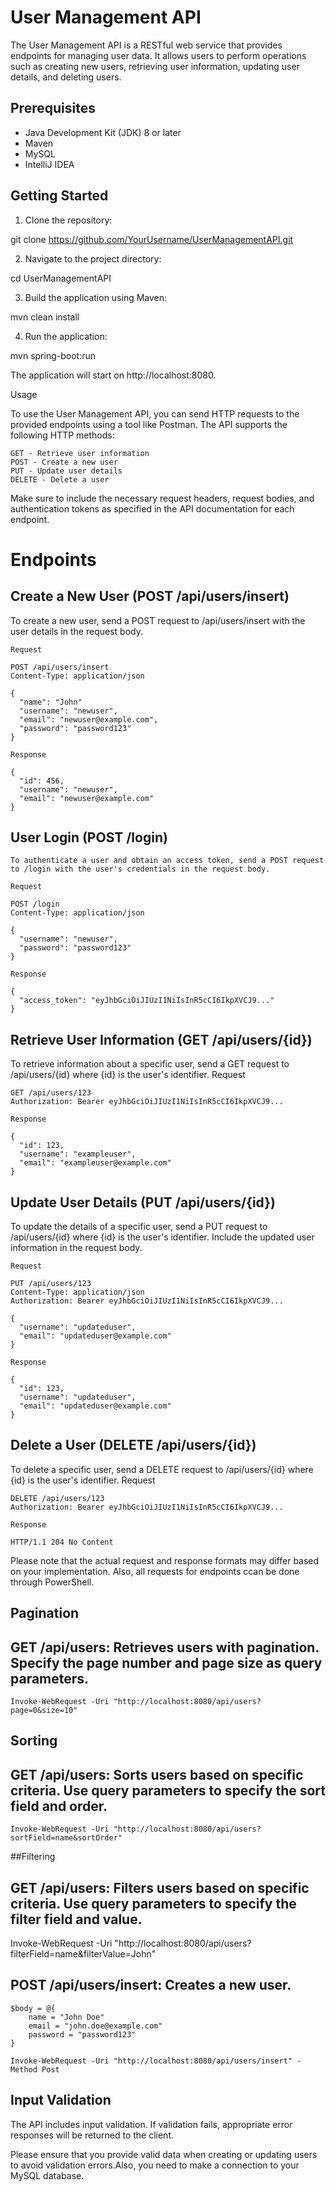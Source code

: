 # User Management API

The User Management API is a RESTful web service that provides endpoints for managing user data. It allows users to perform operations such as creating new users, retrieving user information, updating user details, and deleting users.

## Prerequisites

- Java Development Kit (JDK) 8 or later
- Maven
- MySQL
- IntelliJ IDEA

## Getting Started

1. Clone the repository:

git clone https://github.com/YourUsername/UserManagementAPI.git

2. Navigate to the project directory:

cd UserManagementAPI

3. Build the application using Maven:

mvn clean install

4. Run the application:

mvn spring-boot:run

The application will start on http://localhost:8080.

Usage

To use the User Management API, you can send HTTP requests to the provided endpoints using a tool like Postman. The API supports the following HTTP methods:

    GET - Retrieve user information
    POST - Create a new user
    PUT - Update user details
    DELETE - Delete a user

Make sure to include the necessary request headers, request bodies, and authentication tokens as specified in the API documentation for each endpoint.

# Endpoints

## Create a New User (POST /api/users/insert)

To create a new user, send a POST request to /api/users/insert with the user details in the request body.

    Request

    POST /api/users/insert
    Content-Type: application/json
    
    {
      "name": "John"
      "username": "newuser",
      "email": "newuser@example.com",
      "password": "password123"
    }
    
    Response
  
    {
      "id": 456,
      "username": "newuser",
      "email": "newuser@example.com"
    }

## User Login (POST /login)

    To authenticate a user and obtain an access token, send a POST request to /login with the user's credentials in the request body.
    
    Request
    
    POST /login
    Content-Type: application/json
    
    {
      "username": "newuser",
      "password": "password123"
    }
    
    Response
    
    {
      "access_token": "eyJhbGciOiJIUzI1NiIsInR5cCI6IkpXVCJ9..."
    }

## Retrieve User Information (GET /api/users/{id})

To retrieve information about a specific user, send a GET request to /api/users/{id} where {id} is the user's identifier.
Request

    GET /api/users/123
    Authorization: Bearer eyJhbGciOiJIUzI1NiIsInR5cCI6IkpXVCJ9...
    
    Response
    
    {
      "id": 123,
      "username": "exampleuser",
      "email": "exampleuser@example.com"
    }

## Update User Details (PUT /api/users/{id})

To update the details of a specific user, send a PUT request to /api/users/{id} where {id} is the user's identifier. Include the updated user information in the request body.

    Request
    
    PUT /api/users/123
    Content-Type: application/json
    Authorization: Bearer eyJhbGciOiJIUzI1NiIsInR5cCI6IkpXVCJ9...
    
    {
      "username": "updateduser",
      "email": "updateduser@example.com"
    }
    
    Response
    
    {
      "id": 123,
      "username": "updateduser",
      "email": "updateduser@example.com"
    }

## Delete a User (DELETE /api/users/{id})

To delete a specific user, send a DELETE request to /api/users/{id} where {id} is the user's identifier.
Request

    DELETE /api/users/123
    Authorization: Bearer eyJhbGciOiJIUzI1NiIsInR5cCI6IkpXVCJ9...
    
    Response
    
    HTTP/1.1 204 No Content
    
Please note that the actual request and response formats may differ based on your implementation. Also, all requests for endpoints ccan be done through PowerShell.


## Pagination

## GET /api/users: Retrieves users with pagination. Specify the page number and page size as query parameters.

    Invoke-WebRequest -Uri "http://localhost:8080/api/users?page=0&size=10"

## Sorting 

## GET /api/users: Sorts users based on specific criteria. Use query parameters to specify the sort field and order.

    Invoke-WebRequest -Uri "http://localhost:8080/api/users?sortField=name&sortOrder"

##Filtering 

## GET /api/users: Filters users based on specific criteria. Use query parameters to specify the filter field and value.

Invoke-WebRequest -Uri "http://localhost:8080/api/users?filterField=name&filterValue=John"

## POST /api/users/insert: Creates a new user.
    
    $body = @{
        name = "John Doe"
        email = "john.doe@example.com"
        password = "password123"
    }
    
    Invoke-WebRequest -Uri "http://localhost:8080/api/users/insert" -Method Post
    
## Input Validation

The API includes input validation. If validation fails, appropriate error responses will be returned to the client.

Please ensure that you provide valid data when creating or updating users to avoid validation errors.Also, you need to make a connection to your MySQL database.  
